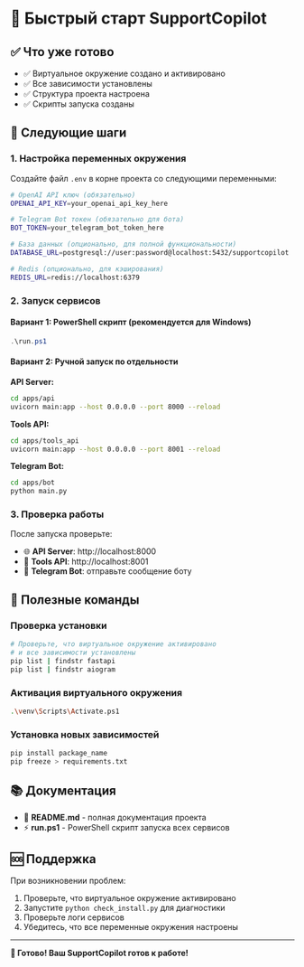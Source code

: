 # 🚀 Быстрый старт SupportCopilot

## ✅ Что уже готово

- ✅ Виртуальное окружение создано и активировано
- ✅ Все зависимости установлены
- ✅ Структура проекта настроена
- ✅ Скрипты запуска созданы

## 🎯 Следующие шаги

### 1. Настройка переменных окружения

Создайте файл `.env` в корне проекта со следующими переменными:

```bash
# OpenAI API ключ (обязательно)
OPENAI_API_KEY=your_openai_api_key_here

# Telegram Bot токен (обязательно для бота)
BOT_TOKEN=your_telegram_bot_token_here

# База данных (опционально, для полной функциональности)
DATABASE_URL=postgresql://user:password@localhost:5432/supportcopilot

# Redis (опционально, для кэширования)
REDIS_URL=redis://localhost:6379
```

### 2. Запуск сервисов

#### Вариант 1: PowerShell скрипт (рекомендуется для Windows)
```powershell
.\run.ps1
```

#### Вариант 2: Ручной запуск по отдельности



**API Server:**
```bash
cd apps/api
uvicorn main:app --host 0.0.0.0 --port 8000 --reload
```

**Tools API:**
```bash
cd apps/tools_api
uvicorn main:app --host 0.0.0.0 --port 8001 --reload
```

**Telegram Bot:**
```bash
cd apps/bot
python main.py
```

### 3. Проверка работы

После запуска проверьте:

- 🌐 **API Server**: http://localhost:8000
- 🔧 **Tools API**: http://localhost:8001
- 🤖 **Telegram Bot**: отправьте сообщение боту

## 🔧 Полезные команды

### Проверка установки
```bash
# Проверьте, что виртуальное окружение активировано
# и все зависимости установлены
pip list | findstr fastapi
pip list | findstr aiogram
```

### Активация виртуального окружения
```bash
.\venv\Scripts\Activate.ps1
```

### Установка новых зависимостей
```bash
pip install package_name
pip freeze > requirements.txt
```

## 📚 Документация

- 📖 **README.md** - полная документация проекта
- ⚡ **run.ps1** - PowerShell скрипт запуска всех сервисов

## 🆘 Поддержка

При возникновении проблем:

1. Проверьте, что виртуальное окружение активировано
2. Запустите `python check_install.py` для диагностики
3. Проверьте логи сервисов
4. Убедитесь, что все переменные окружения настроены

---

**🎉 Готово! Ваш SupportCopilot готов к работе!**
